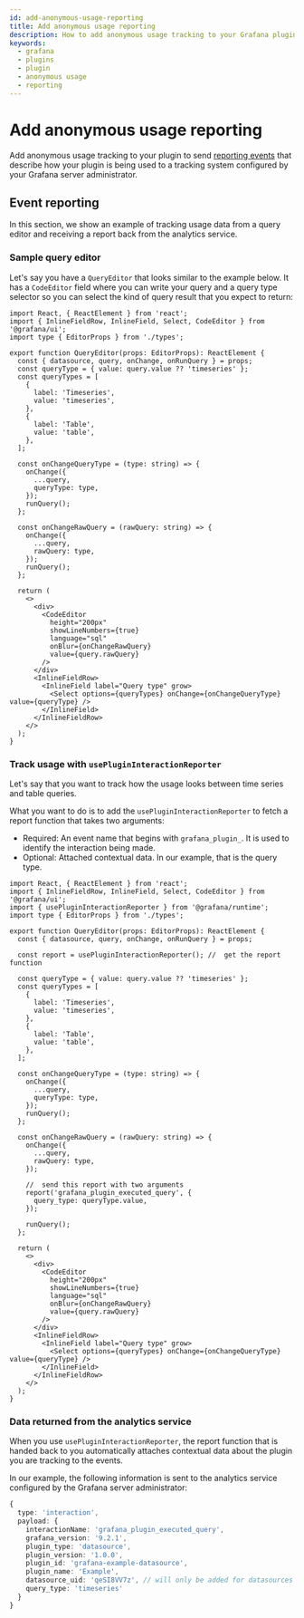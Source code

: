 ```yaml
---
id: add-anonymous-usage-reporting
title: Add anonymous usage reporting
description: How to add anonymous usage tracking to your Grafana plugin.
keywords:
  - grafana
  - plugins
  - plugin
  - anonymous usage
  - reporting
---
```


# Add anonymous usage reporting

Add anonymous usage tracking to your plugin to send [reporting events](https://grafana.com/docs/grafana/latest/setup-grafana/configure-grafana#reporting_enabled) that describe how your plugin is being used to a tracking system configured by your Grafana server administrator.

## Event reporting

In this section, we show an example of tracking usage data from a query editor and receiving a report back from the analytics service.

### Sample query editor

Let's say you have a `QueryEditor` that looks similar to the example below. It has a `CodeEditor` field where you can write your query and a query type selector so you can select the kind of query result that you expect to return:

```tsx
import React, { ReactElement } from 'react';
import { InlineFieldRow, InlineField, Select, CodeEditor } from '@grafana/ui';
import type { EditorProps } from './types';

export function QueryEditor(props: EditorProps): ReactElement {
  const { datasource, query, onChange, onRunQuery } = props;
  const queryType = { value: query.value ?? 'timeseries' };
  const queryTypes = [
    {
      label: 'Timeseries',
      value: 'timeseries',
    },
    {
      label: 'Table',
      value: 'table',
    },
  ];

  const onChangeQueryType = (type: string) => {
    onChange({
      ...query,
      queryType: type,
    });
    runQuery();
  };

  const onChangeRawQuery = (rawQuery: string) => {
    onChange({
      ...query,
      rawQuery: type,
    });
    runQuery();
  };

  return (
    <>
      <div>
        <CodeEditor
          height="200px"
          showLineNumbers={true}
          language="sql"
          onBlur={onChangeRawQuery}
          value={query.rawQuery}
        />
      </div>
      <InlineFieldRow>
        <InlineField label="Query type" grow>
          <Select options={queryTypes} onChange={onChangeQueryType} value={queryType} />
        </InlineField>
      </InlineFieldRow>
    </>
  );
}
```

### Track usage with `usePluginInteractionReporter`

Let's say that you want to track how the usage looks between time series and table queries.

What you want to do is to add the `usePluginInteractionReporter` to fetch a report function that takes two arguments:

- Required: An event name that begins with `grafana_plugin_`. It is used to identify the interaction being made.
- Optional: Attached contextual data. In our example, that is the query type.

```tsx
import React, { ReactElement } from 'react';
import { InlineFieldRow, InlineField, Select, CodeEditor } from '@grafana/ui';
import { usePluginInteractionReporter } from '@grafana/runtime';
import type { EditorProps } from './types';

export function QueryEditor(props: EditorProps): ReactElement {
  const { datasource, query, onChange, onRunQuery } = props;

  const report = usePluginInteractionReporter(); //  get the report function

  const queryType = { value: query.value ?? 'timeseries' };
  const queryTypes = [
    {
      label: 'Timeseries',
      value: 'timeseries',
    },
    {
      label: 'Table',
      value: 'table',
    },
  ];

  const onChangeQueryType = (type: string) => {
    onChange({
      ...query,
      queryType: type,
    });
    runQuery();
  };

  const onChangeRawQuery = (rawQuery: string) => {
    onChange({
      ...query,
      rawQuery: type,
    });

    //  send this report with two arguments
    report('grafana_plugin_executed_query', {
      query_type: queryType.value,
    });

    runQuery();
  };

  return (
    <>
      <div>
        <CodeEditor
          height="200px"
          showLineNumbers={true}
          language="sql"
          onBlur={onChangeRawQuery}
          value={query.rawQuery}
        />
      </div>
      <InlineFieldRow>
        <InlineField label="Query type" grow>
          <Select options={queryTypes} onChange={onChangeQueryType} value={queryType} />
        </InlineField>
      </InlineFieldRow>
    </>
  );
}
```

### Data returned from the analytics service

When you use `usePluginInteractionReporter`, the report function that is handed back to you automatically attaches contextual data about the plugin you are tracking to the events.

In our example, the following information is sent to the analytics service configured by the Grafana server administrator:

```ts
{
  type: 'interaction',
  payload: {
    interactionName: 'grafana_plugin_executed_query',
    grafana_version: '9.2.1',
    plugin_type: 'datasource',
    plugin_version: '1.0.0',
    plugin_id: 'grafana-example-datasource',
    plugin_name: 'Example',
    datasource_uid: 'qeSI8VV7z', // will only be added for datasources
    query_type: 'timeseries'
  }
}
```
